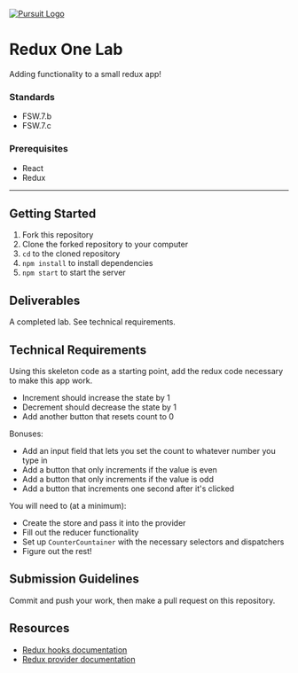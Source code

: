 [![Pursuit Logo](https://avatars1.githubusercontent.com/u/5825944?s=200&v=4)](https://pursuit.org)

# Redux One Lab

Adding functionality to a small redux app!

### Standards

- FSW.7.b
- FSW.7.c

### Prerequisites

- React
- Redux

---

## Getting Started

1. Fork this repository
1. Clone the forked repository to your computer
1. `cd` to the cloned repository
1. `npm install` to install dependencies
1. `npm start` to start the server

## Deliverables

A completed lab. See technical requirements.

## Technical Requirements

Using this skeleton code as a starting point, add the redux code necessary to make this app work.

- Increment should increase the state by 1
- Decrement should decrease the state by 1
- Add another button that resets count to 0

Bonuses:

- Add an input field that lets you set the count to whatever number you type in
- Add a button that only increments if the value is even
- Add a button that only increments if the value is odd
- Add a button that increments one second after it's clicked

You will need to (at a minimum):

- Create the store and pass it into the provider
- Fill out the reducer functionality
- Set up `CounterCountainer` with the necessary selectors and dispatchers
- Figure out the rest!

## Submission Guidelines

Commit and push your work, then make a pull request on this repository.

## Resources

- [Redux hooks documentation](https://react-redux.js.org/next/api/hooks)
- [Redux provider documentation](https://react-redux.js.org/next/api/provider)
